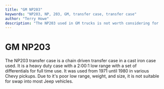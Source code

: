 ```yaml
---
title: "GM NP203"
keywords: "NP203, NP, 203, GM, transfer case, transfer case"
author: "Terry Howe"
description: "The NP203 used in GM trucks is not worth considering for a swap in most Jeep trucks."
---
```

# GM NP203

The NP203 transfer case is a chain driven transfer case in a cast iron case used. It is a heavy duty case with a 2:00:1 low range with a set of differentials for full time use. It was used from 1971 until 1980 in various Chevy pickups. Due to it's poor low range, weight, and size, it is not suitable for swap into most Jeep vehicles.